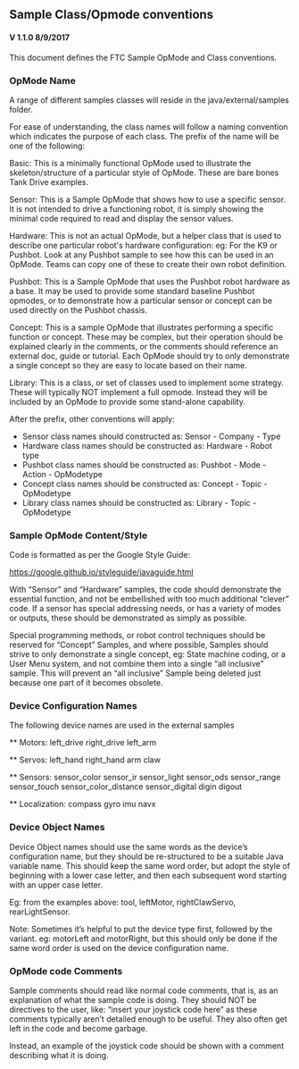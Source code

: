 ## Sample Class/Opmode conventions

#### V 1.1.0  8/9/2017

This document defines the FTC Sample OpMode and Class conventions.

### OpMode Name

A range of different samples classes will reside in the java/external/samples folder.

For ease of understanding, the class names will follow a naming convention which indicates the purpose of each class.
The prefix of the name will be one of the following:

Basic:        This is a minimally functional OpMode used to illustrate the skeleton/structure of a particular style of
OpMode. These are bare bones Tank Drive examples.

Sensor:        This is a Sample OpMode that shows how to use a specific sensor. It is not intended to drive a
functioning robot, it is simply showing the minimal code required to read and display the sensor values.

Hardware:    This is not an actual OpMode, but a helper class that is used to describe one particular robot's hardware
configuration:   eg: For the K9 or Pushbot. Look at any Pushbot sample to see how this can be used in an OpMode. Teams
can copy one of these to create their own robot definition.

Pushbot:    This is a Sample OpMode that uses the Pushbot robot hardware as a base. It may be used to provide some
standard baseline Pushbot opmodes, or to demonstrate how a particular sensor or concept can be used directly on the
Pushbot chassis.

Concept:    This is a sample OpMode that illustrates performing a specific function or concept. These may be complex,
but their operation should be explained clearly in the comments, or the comments should reference an external doc, guide
or tutorial. Each OpMode should try to only demonstrate a single concept so they are easy to locate based on their name.

Library:    This is a class, or set of classes used to implement some strategy. These will typically NOT implement a
full opmode. Instead they will be included by an OpMode to provide some stand-alone capability.

After the prefix, other conventions will apply:

* Sensor class names should constructed as:       Sensor - Company - Type
* Hardware class names should be constructed as:  Hardware - Robot type
* Pushbot class names should be constructed as:   Pushbot - Mode - Action - OpModetype
* Concept class names should be constructed as:   Concept - Topic - OpModetype
* Library class names should be constructed as:   Library - Topic - OpModetype

### Sample OpMode Content/Style

Code is formatted as per the Google Style Guide:

https://google.github.io/styleguide/javaguide.html

With “Sensor” and “Hardware” samples, the code should demonstrate the essential function, and not be embellished with
too much additional “clever” code. If a sensor has special addressing needs, or has a variety of modes or outputs, these
should be demonstrated as simply as possible.

Special programming methods, or robot control techniques should be reserved for “Concept” Samples, and where possible,
Samples should strive to only demonstrate a single concept, eg: State machine coding, or a User Menu system, and not
combine them into a single “all inclusive” sample. This will prevent an “all inclusive” Sample being deleted just
because one part of it becomes obsolete.

### Device Configuration Names

The following device names are used in the external samples

** Motors:
left_drive right_drive left_arm

** Servos:
left_hand right_hand arm claw

** Sensors:
sensor_color sensor_ir sensor_light sensor_ods sensor_range sensor_touch sensor_color_distance sensor_digital digin
digout

** Localization:
compass gyro imu navx

### Device Object Names

Device Object names should use the same words as the device’s configuration name, but they should be re-structured to be
a suitable Java variable name. This should keep the same word order, but adopt the style of beginning with a lower case
letter, and then each subsequent word starting with an upper case letter.

Eg: from the examples above:  tool, leftMotor, rightClawServo, rearLightSensor.

Note:  Sometimes it’s helpful to put the device type first, followed by the variant. eg:  motorLeft and motorRight, but
this should only be done if the same word order is used on the device configuration name.

### OpMode code Comments

Sample comments should read like normal code comments, that is, as an explanation of what the sample code is doing. They
should NOT be directives to the user, like: “insert your joystick code here” as these comments typically aren’t detailed
enough to be useful. They also often get left in the code and become garbage.

Instead, an example of the joystick code should be shown with a comment describing what it is doing.
